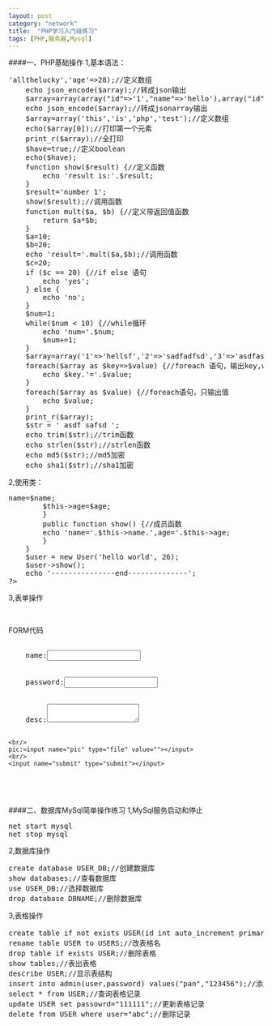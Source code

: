 ```yaml
---
layout: post
category: "network"
title:  "PHP学习入门级练习"
tags: [PHP,服务器,Mysql]
---
```

####一、PHP基础操作
1,基本语法：
<pre>
<?php
	echo '---------------start--------------';
	echo __FILE__;//打印预定义常量
	echo "Hello world";//一般打印
	define('SCHOOL',"YANTZE UNIVERSITY");//定义常量
	echo SCHOOL;//打印常量
	$name="savant";//name
	$age=28;
	echo 'name='.$name.',age='.$age;//打印变量，字符串连接
	$array=array('name'=>'allthelucky','age'=>28);//定义数组
	echo json_encode($array);//转成json输出
	$array=array(array("id"=>'1',"name"=>'hello'),array("id"=>'2',"name"=>'world'));
	echo json_encode($array);//转成jsonarray输出
	$array=array('this','is','php','test');//定义数组
	echo($array[0]);//打印第一个元素
	print_r($array);//全打印
	$have=true;//定义boolean
	echo($have);
	function show($result) {//定义函数
		echo 'result is:'.$result;
	}
	$result='number 1';
	show($result);//调用函数
	function mult($a, $b) {//定义带返回值函数
		return $a*$b;
	}
	$a=10;
	$b=20;
	echo 'result='.mult($a,$b);//调用函数
	$c=20;
	if ($c == 20) {//if else 语句
		echo 'yes';
	} else {
		echo 'no';
	}
	$num=1;
	while($num < 10) {//while循环
		echo 'num='.$num;
		$num+=1;
	}
	$array=array('1'=>'hellsf','2'=>'sadfadfsd','3'=>'asdfasdfasdfsdf');
	foreach($array as $key=>$value) {//foreach 语句，输出key,value
		echo $key.'='.$value;
	}
	foreach($array as $value) {//foreach语句，只输出值 
		echo $value;
	}
	print_r($array);
	$str = ' asdf safsd ';
	echo trim($str);//trim函数
	echo strlen($str);//strlen函数
	echo md5($str);//md5加密
	echo sha1($str);//sha1加密
</pre>

2,使用类：
<pre>
<?php
	class User {
		public $name="savant";
		public $age ="age";
		public function __construct($name, $age) {//构造方法
		$this->name=$name;
		$this->age=$age;
		}
		public function show() {//成员函数
		echo 'name='.$this->name.',age='.$this->age;
		}
	}
	$user = new User('hello world', 26);
	$user->show();
	echo '---------------end--------------';
?>
</pre>

3,表单操作
<pre>
<?php
	echo '---------------start--------------';
	echo 'name'.$_GET['name'];//get参数
	echo 'age'.$_GET['age'];
	echo 'name='.$_POST['name'];//post参数
	echo 'password='.$_POST['password'];
	echo 'desc='.$_POST['desc'];
	$path='./upfiles'.$_FILES['pic']['name'];
	move_uploaded_file($_FILES['pic']['temp'],$path);
	echo $_POST['pic'];
	echo '---------------end--------------';
?>
</pre>

FORM代码
<pre>
<form name="data" method="post" action="test.php" enctype="multipart/form-data" >
	name:<input name="name" type="text" value=""></input>
	<br/>
	password:<input name="password" type="password" value=""></input>
	<br/>
	desc:<textarea name="desc"></textarea>
	<br/>
	pic:<input name="pic" type="file" value=""></input>
	<br/>
	<input name="submit" type="submit"></input>
</form>
</pre>

####二、数据库MySql简单操作练习
1,MySql服务启动和停止
<pre>
net start mysql
net stop mysql
</pre>

2,数据库操作
<pre>
create database USER_DB;//创建数据库
show databases;//查看数据库
use USER_DB;//选择数据库
drop database DBNAME;//删除数据库
</pre>

3,表格操作
<pre>
create table if not exists USER(id int auto_increment primary key, user varchar(20) not null, password varchar(40) not null, createtime datetime);//创建表格
rename table USER to USERS;//改表格名
drop table if exists USER;//删除表格
show tables;//表出表格 
describe USER;//显示表结构
insert into admin(user,password) values("pan","123456");//添加记录到表格 
select * from USER;//查询表格记录
update USER set passowrd="111111";//更新表格记录
delete from USER where user="abc";//删除记录
</pre>
